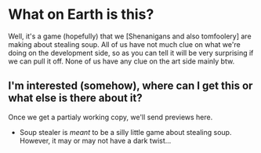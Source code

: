 # What on Earth is this?
Well, it's a game (hopefully) that we [Shenanigans and also tomfoolery] are making about stealing soup. All of us have not much clue on what we're doing on the development side, so as you can tell it will be very surprising if we can pull it off. None of us have any clue on the art side mainly btw.
## I'm interested (somehow), where can I get this or what else is there about it?
Once we get a partialy working copy, we'll send previews here.
- Soup stealer is _*meant*_ to be a silly little game about stealing soup. However, it may or may not have a dark twist...

